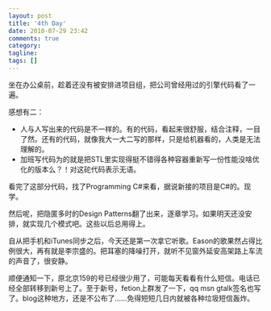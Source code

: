 ```yaml
---
layout: post
title: '4th Day'
date: 2010-07-29 23:42
comments: true
category:
tagline:
tags: []
---
```


坐在办公桌前，趁着还没有被安排进项目组，把公司曾经用过的引擎代码看了一遍。

感想有二： 

  * 人与人写出来的代码是不一样的。有的代码，看起来很舒服，结合注释，一目了然。还有的代码，就像我大一大二写的那样，只是给机器看的，人类是无法理解的。 
  * 加班写代码为的就是把STL里实现得挺不错得各种容器重新写一份性能没啥优化的版本么？！对这砣代码表示无语。 

看完了这部分代码，找了Programming C#来看，据说新接的项目是C#的。现学。 

然后呢，把隐匿多时的Design Patterns翻了出来，逐章学习。如果明天还没安排，就实现几个模式吧。这些以后总用得上。 

自从把手机和iTunes同步之后，今天还是第一次拿它听歌。Eason的歌果然占得比例很大，再有就是李宗盛的。把耳塞的降噪打开，就听不见窗外延安高架路上车流的声音了，很安静。 

顺便通知一下，原北京159的号已经很少用了，可能每天看看有什么短信。电话已经全部转移到新号上了。至于新号，fetion上群发了一下，qq msn gtalk签名也写了。blog这种地方，还是不公布了……免得短短几日内就被各种垃圾短信轰炸。

